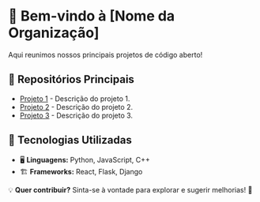 # 🚀 Bem-vindo à [Nome da Organização]  

Aqui reunimos nossos principais projetos de código aberto!  

## 📂 Repositórios Principais  
- [Projeto 1](https://github.com/minha-organizacao/projeto1) - Descrição do projeto 1.  
- [Projeto 2](https://github.com/minha-organizacao/projeto2) - Descrição do projeto 2.  
- [Projeto 3](https://github.com/minha-organizacao/projeto3) - Descrição do projeto 3.  

## 🔧 Tecnologias Utilizadas  
- 🖥️ **Linguagens:** Python, JavaScript, C++  
- 🏗️ **Frameworks:** React, Flask, Django  

💡 **Quer contribuir?** Sinta-se à vontade para explorar e sugerir melhorias! 🚀  
